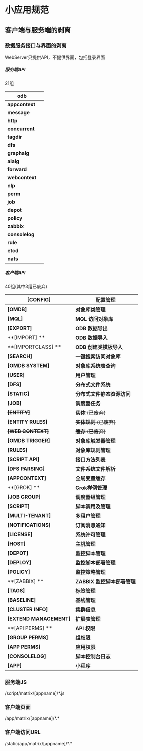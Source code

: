 # 小应用规范



## 客户端与服务端的剥离

### 数据服务接口与界面的剥离

WebServer只提供API，不提供界面，包括登录界面

##### 服务端API

21组

| **odb**        |      |
| -------------- | ---- |
| **appcontext** |      |
| **message**    |      |
| **http**       |      |
| **concurrent** |      |
| **tagdir**     |      |
| **dfs**        |      |
| **graphalg**   |      |
| **aialg**      |      |
| **forward**    |      |
| **webcontext** |      |
| **nlp**        |      |
| **perm**       |      |
| **job**        |      |
| **depot**      |      |
| **policy**     |      |
| **zabbix**     |      |
| **consolelog** |      |
| **rule**       |      |
| **etcd**       |      |
| **nats**       |      |

##### 客户端API

40组(其中3组已废弃)

| **[CONFIG]**            | **配置管理**                |
| ----------------------- | --------------------------- |
| **[OMDB]**              | **对象库类管理**            |
| **[MQL]**               | **MQL** **访问对象库**      |
| **[EXPORT]**            | **ODB** **数据导出**        |
| **[IMPORT] **           | **ODB 数据导入**            |
| **[IMPORTCLASS] **      | **ODB 创建类模板导入**      |
| **[SEARCH]**            | **一键搜索访问对象库**      |
| **[OMDB SYSTEM]**       | **对象库系统表查询**        |
| **[USER]**              | **用户管理**                |
| **[DFS]**               | **分布式文件系统**          |
| **[STATIC]**            | **分布式文件静态资源访问**  |
| **[JOB]**               | **调度器任务**              |
| ~~**[ENTITY]**~~        | ~~**实体** (已废弃)~~       |
| ~~**[ENTITY RULES]**~~  | ~~**实体规则**  (已废弃)~~  |
| ~~**[WEB CONTEXT]**~~   | ~~**缓存**  (已废弃)~~      |
| **[OMDB TRIGGER]**      | **对象库触发器管理**        |
| **[RULES]**             | **对象库规则管理**          |
| **[SCRIPT API]**        | **接口方法列表**            |
| **[DFS PARSING]**       | **文件系统文件解析**        |
| **[APPCONTEXT]**        | **全局变量缓存**            |
| **[GROK] **             | **Grok样例管理**            |
| **[JOB GROUP]**         | **调度器组管理**            |
| **[SCRIPT]**            | **脚本调用及管理**          |
| **[MULTI-TENANT]**      | **多租户管理**              |
| **[NOTIFICATIONS]**     | **订阅消息通知**            |
| **[LICENSE]**           | **系统许可管理**            |
| **[HOST]**              | **主机管理**                |
| **[DEPOT]**             | **监控脚本管理**            |
| **[DEPLOY]**            | **监控脚本部署管理**        |
| **[POLICY]**            | **监控策略管理**            |
| **[ZABBIX] **           | **ZABBIX 监控脚本部署管理** |
| **[TAGS]**              | **标签管理**                |
| **[BASELINE]**          | **基线管理**                |
| **[CLUSTER INFO]**      | **集群信息**                |
| **[EXTEND MANAGEMENT]** | **扩展表管理**              |
| **[API PERMS] **        | **API 权限**                |
| **[GROUP PERMS]**       | **组权限**                  |
| **[APP PERMS]**         | **应用权限**                |
| **[CONSOLELOG]**        | **脚本控制台日志**          |
| **[APP]**               | **小程序**                  |

### 服务端JS

/script/matrix/[appname]/\*.js

### 客户端页面

/app/matrix/[appname]/\*.\*

### 客户端访问URL

/static/app/matrix/[appname]/\*.\*

